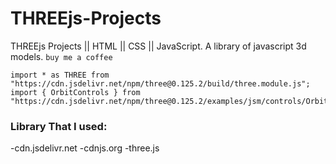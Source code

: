 # THREEjs-Projects
THREEjs Projects || HTML || CSS || JavaScript. A library of javascript 3d models.
`buy me a coffee`

```
import * as THREE from "https://cdn.jsdelivr.net/npm/three@0.125.2/build/three.module.js";
import { OrbitControls } from "https://cdn.jsdelivr.net/npm/three@0.125.2/examples/jsm/controls/OrbitControls.js";

```

### Library That I used: 
-cdn.jsdelivr.net
-cdnjs.org
-three.js
